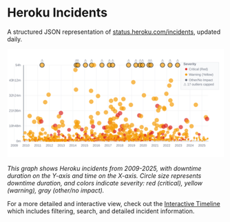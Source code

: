 # Heroku Incidents

A structured JSON representation of [status.heroku.com/incidents](https://status.heroku.com/incidents), updated daily.

![Heroku Incidents Timeline](incidents.svg)

*This graph shows Heroku incidents from 2009-2025, with downtime duration on the Y-axis and time on the X-axis. Circle size represents downtime duration, and colors indicate severity: red (critical), yellow (warning), gray (other/no impact).*

For a more detailed and interactive view, check out the [Interactive Timeline](https://javan.github.io/heroku-incidents/) which includes filtering, search, and detailed incident information.

